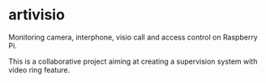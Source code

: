 # artivisio
Monitoring camera, interphone, visio call and access control on Raspberry Pi.

This is a collaborative project aiming at creating a supervision system with video ring feature.

